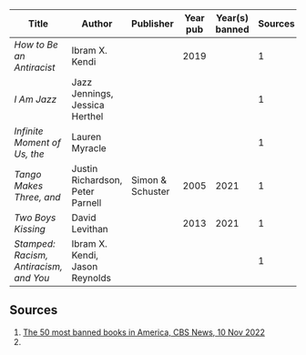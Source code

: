 

Title|Author|Publisher|Year pub|Year(s) banned|Sources
---|---|---|---|---|---
_How to Be an Antiracist_|Ibram X. Kendi||2019||1
_I Am Jazz_|Jazz Jennings, Jessica Herthel||||1
_Infinite Moment of Us, the_|Lauren Myracle||||1
_Tango Makes Three, and_|Justin Richardson, Peter Parnell|Simon & Schuster|2005|2021|1
_Two Boys Kissing_|David Levithan||2013|2021|1
_Stamped: Racism, Antiracism, and You_|Ibram X. Kendi, Jason Reynolds||||1



## Sources
1. [The 50 most banned books in America, CBS News, 10 Nov 2022](https://www.cbsnews.com/pictures/the-50-most-banned-books-in-america)
2. 
